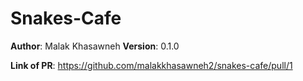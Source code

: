 # Snakes-Cafe

**Author**: Malak Khasawneh
**Version**: 0.1.0

**Link of PR**: https://github.com/malakkhasawneh2/snakes-cafe/pull/1
